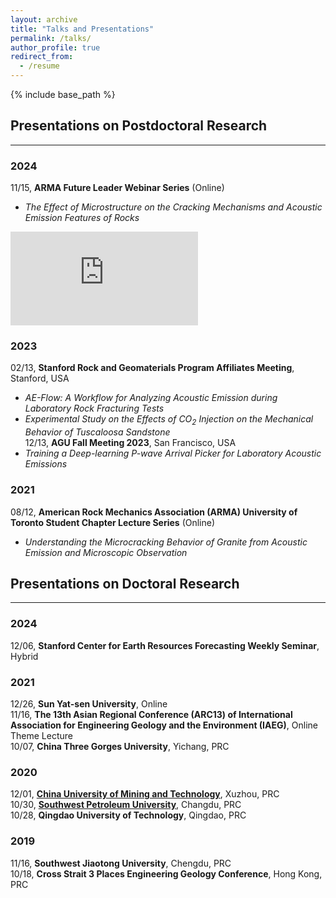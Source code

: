 ```yaml
---
layout: archive
title: "Talks and Presentations"
permalink: /talks/
author_profile: true
redirect_from:
  - /resume
---
```


{% include base_path %}

## Presentations on Postdoctoral Research
---  
### 2024
  11/15, **ARMA Future Leader Webinar Series** (Online)  
  * <i>The Effect of Microstructure on the Cracking Mechanisms and Acoustic Emission Features of Rocks</i>  
<iframe width="300" src="https://www.youtube.com/embed/f2jj6-Wcdjk" title="YouTube video player" frameborder="0" allow="accelerometer; clipboard-write; encrypted-media; gyroscope; picture-in-picture" allowfullscreen></iframe>

### 2023
  02/13, **Stanford Rock and Geomaterials Program Affiliates Meeting**, Stanford, USA  
  * <i>AE-Flow: A Workflow for Analyzing Acoustic Emission during Laboratory Rock Fracturing Tests</i>   
  * <i>Experimental Study on the Effects of CO<sub>2</sub> Injection on the Mechanical Behavior of Tuscaloosa Sandstone</i>  
  12/13,	**AGU Fall Meeting 2023**, San Francisco, USA  
  * <i>Training a Deep-learning P-wave Arrival Picker for Laboratory Acoustic Emissions</i>  

### 2021
  08/12, **American Rock Mechanics Association (ARMA) University of Toronto Student Chapter Lecture Series** (Online)  
  * <i>Understanding the Microcracking Behavior of Granite from Acoustic Emission and Microscopic Observation</i>  

## Presentations on Doctoral Research
---
### 2024
  12/06, **Stanford Center for Earth Resources Forecasting Weekly Seminar**, Hybrid  

### 2021
  12/26, **Sun Yat-sen University**, Online  
  11/16, **The 13th Asian Regional Conference (ARC13) of International Association for Engineering Geology and the Environment (IAEG)**, Online Theme Lecture  
  10/07, **China Three Gorges University**, Yichang, PRC

### 2020
  12/01, [**China University of Mining and Technology**](https://gdue.cumt.edu.cn/info/1074/1184.htm), Xuzhou, PRC  
  10/30, [**Southwest Petroleum University**](https://www.swpu.edu.cn/kyc/info/1028/12928.htm), Changdu, PRC  
  10/28, **Qingdao University of Technology**, Qingdao, PRC  

### 2019
  11/16, **Southwest Jiaotong University**, Chengdu, PRC  
  10/18, **Cross Strait 3 Places Engineering Geology Conference**, Hong Kong, PRC